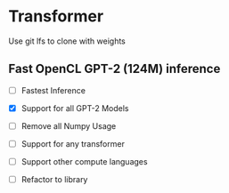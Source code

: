 # Transformer
Use git lfs to clone with weights
## Fast OpenCL GPT-2 (124M) inference
- [ ] Fastest Inference

- [X] Support for all GPT-2 Models

- [ ] Remove all Numpy Usage

- [ ] Support for any transformer

- [ ] Support other compute languages

- [ ] Refactor to library
